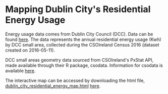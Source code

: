 # Mapping Dublin City's Residential Energy Usage

Energy usage data comes from Dublin City Council (DCC). Data can be found [here](https://data.smartdublin.ie/dataset/dcc-residential-energy-per-each-small-area). The data represents the annual residential energy usage (Kwh) by DCC small area, collected during the CSOIreland Census 2016 (dataset created on 2016-05-11).

DCC small areas geometry data sourced from CSOIreland's PxStat API, made available through their R package, csodata. Information for csodata is available [here](https://github.com/CSOIreland/csodata).

The interactive map can be accessed by downloading the html file, [dublin_city_residential_energy_map.html](https://github.com/ahwallace/dublin-residential-energy-usage/blob/main/dublin_city_residential_energy_map.html) [here](https://drive.google.com/uc?export=download&id=114dBQwdT4iny-41dTFf6bjvAme1k0X7_).
